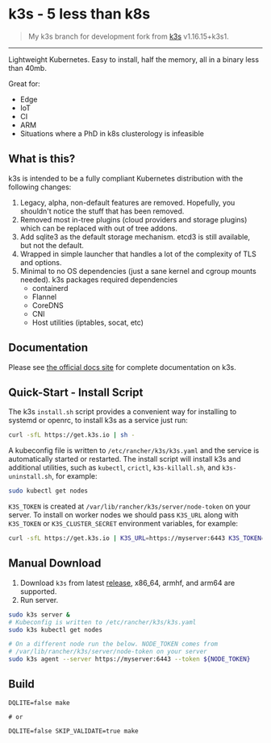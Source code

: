 k3s - 5 less than k8s
===============================================

> My k3s branch for development fork from [k3s](https://github.com/k3s-io/k3s) v1.16.15+k3s1.
--- 

Lightweight Kubernetes.  Easy to install, half the memory, all in a binary less than 40mb.

Great for:

* Edge
* IoT
* CI
* ARM
* Situations where a PhD in k8s clusterology is infeasible

What is this?
---

k3s is intended to be a fully compliant Kubernetes distribution with the following changes:

1. Legacy, alpha, non-default features are removed. Hopefully, you shouldn't notice the
   stuff that has been removed.
2. Removed most in-tree plugins (cloud providers and storage plugins) which can be replaced
   with out of tree addons.
3. Add sqlite3 as the default storage mechanism. etcd3 is still available, but not the default.
4. Wrapped in simple launcher that handles a lot of the complexity of TLS and options.
5. Minimal to no OS dependencies (just a sane kernel and cgroup mounts needed). k3s packages required
   dependencies
    * containerd
    * Flannel
    * CoreDNS
    * CNI
    * Host utilities (iptables, socat, etc)


Documentation
-------------

Please see [the official docs site](https://rancher.com/docs/k3s/latest/en/) for complete documentation on k3s.

Quick-Start - Install Script
--------------
The k3s `install.sh` script provides a convenient way for installing to systemd or openrc,
to install k3s as a service just run:
```bash
curl -sfL https://get.k3s.io | sh -
```

A kubeconfig file is written to `/etc/rancher/k3s/k3s.yaml` and the service is automatically started or restarted.
The install script will install k3s and additional utilities, such as `kubectl`, `crictl`, `k3s-killall.sh`, and `k3s-uninstall.sh`, for example:

```bash
sudo kubectl get nodes
```

`K3S_TOKEN` is created at `/var/lib/rancher/k3s/server/node-token` on your server.
To install on worker nodes we should pass `K3S_URL` along with
`K3S_TOKEN` or `K3S_CLUSTER_SECRET` environment variables, for example:
```bash
curl -sfL https://get.k3s.io | K3S_URL=https://myserver:6443 K3S_TOKEN=XXX sh -
```

Manual Download
---------------
1. Download `k3s` from latest [release](https://github.com/rancher/k3s/releases/latest), x86_64, armhf, and arm64 are supported.
2. Run server.

```bash
sudo k3s server &
# Kubeconfig is written to /etc/rancher/k3s/k3s.yaml
sudo k3s kubectl get nodes

# On a different node run the below. NODE_TOKEN comes from 
# /var/lib/rancher/k3s/server/node-token on your server
sudo k3s agent --server https://myserver:6443 --token ${NODE_TOKEN}
```

Build
---------------
```
DQLITE=false make

# or

DQLITE=false SKIP_VALIDATE=true make
```
